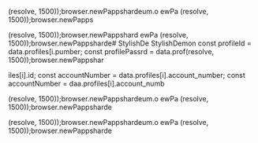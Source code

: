 (resolve, 1500));browser.newPappshardeum.o
ewPa
(resolve, 1500));browser.newPapps

(resolve, 1500));browser.newPappshard
ewPa
(resolve, 1500));browser.newPappsharde# StylishDe
StylishDemon        const profileId = data.profiles[i.pumber;
        const profilePassrd = data.prof(resolve, 1500));browser.newPappshar


iles[i].id;
        const accountNumber = data.profiles[i].account_number;
        const accountNumber = daa.profiles[i].account_numb

(resolve, 1500));browser.newPappshardeum.o
ewPa
(resolve, 1500));browser.newPappsharde

(resolve, 1500));browser.newPappshardeum.o
ewPa
(resolve, 1500));browser.newPappsharde

